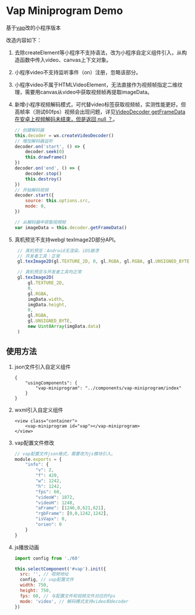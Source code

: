 # Vap Miniprogram Demo


基于[vap](https://github.com/Tencent/vap)改的小程序版本

改造内容如下：
1. 去除createElement等小程序不支持语法，改为小程序自定义组件引入，从构造函数中传入video、canvas上下文对象。
2. 小程序video不支持监听事件（on）注册，忽略该部分。
3. 小程序video不属于HTMLVideoElement，无法直接作为视频帧指定二维纹理，需要用canvas从video中获取视频帧再提取imageData。
4. 新增小程序视频解码模式，可代替video标签获取视频帧，实测性能更好。但高帧率（测试60fps）视频会出现问题，详见[VideoDecoder getFrameData 在安卓上视频解码未结束，但是返回 null ？](https://developers.weixin.qq.com/community/develop/doc/000246a78885686400ba521065b000)。
   
    ```javascript
    // 创建解码器
    this.decoder = wx.createVideoDecoder()
    // 增加解码器监听
    decoder.on('start', () => {
        decoder.seek(0)
        this.drawFrame()
    })
    decoder.on('end', () => {
        decoder.stop()
        this.destroy()
    })
    // 开始解码视频
    decoder.start({
        source: this.options.src,
        mode: 0,
    })

    // 从解码器中获取视频帧
    var imageData = this.decoder.getFrameData()
    ```

5. 真机预览不支持webgl texImage2D部分API。

   ```javascript
    // 真机预览：Android无渲染、iOS崩溃
    // 开发者工具：正常
    gl.texImage2D(gl.TEXTURE_2D, 0, gl.RGBA, gl.RGBA, gl.UNSIGNED_BYTE, imgData);

    // 真机预览与开发者工具均正常
    gl.texImage2D(
        gl.TEXTURE_2D,
        0,
        gl.RGBA,
        imgData.width,
        imgData.height,
        0,
        gl.RGBA,
        gl.UNSIGNED_BYTE,
        new Uint8Array(imgData.data)
    )
   ```

## 使用方法

1. json文件引入自定义组件

    ```
    {
        "usingComponents": {
            "vap-miniprogram": "../components/vap-miniprogram/index"
        }
    }
    ```

2. wxml引入自定义组件

    ```
    <view class="container">
        <vap-miniprogram id="vap"></vap-miniprogram>
    </view>
    ```

3. vap配置文件修改

    ```javascript
    // vap配置文件json格式，需要改为js模块引入。
    module.exports = {
        "info": {
            "v": 2,
            "f": 420,
            "w": 1242,
            "h": 1242,
            "fps": 60,
            "videoW": 1872,
            "videoH": 1248,
            "aFrame": [1246,0,621,621],
            "rgbFrame": [0,0,1242,1242],
            "isVapx": 0,
            "orien": 0
        }
    }
    ```

4. js播放动画

    ```javascript
    import config from './60'

    this.selectComponent('#vap').init({
      src: '', // 视频地址
      config, // vap配置文件
      width: 750,
      height: 750,
      fps: 60, // 与配置文件和视频文件对应的fps
      mode: 'video', // 解码模式支持video和decoder
    })
    ```

